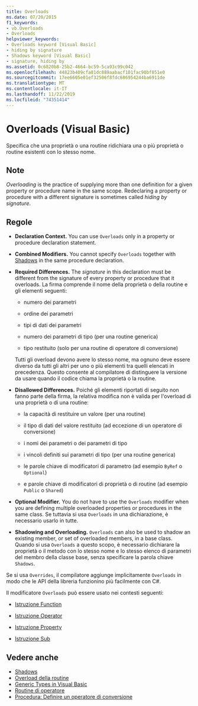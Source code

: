```yaml
---
title: Overloads
ms.date: 07/20/2015
f1_keywords:
- vb.Overloads
- Overloads
helpviewer_keywords:
- Overloads keyword [Visual Basic]
- hiding by signature
- Shadows keyword [Visual Basic]
- signature, hiding by
ms.assetid: 0c6820b8-25b2-4664-bc59-5ca93c99c042
ms.openlocfilehash: 44823b409cfa81dc889aabacf101fac90bf851e0
ms.sourcegitcommit: 17ee6605e01ef32506f8fdc686954244ba6911de
ms.translationtype: MT
ms.contentlocale: it-IT
ms.lasthandoff: 11/22/2019
ms.locfileid: "74351414"
---
```

# <a name="overloads-visual-basic"></a>Overloads (Visual Basic)

Specifica che una proprietà o una routine ridichiara una o più proprietà o routine esistenti con lo stesso nome.

## <a name="remarks"></a>Note

*Overloading* is the practice of supplying more than one definition for a given property or procedure name in the same scope. Redeclaring a property or procedure with a different signature is sometimes called *hiding by signature*.

## <a name="rules"></a>Regole

- **Declaration Context.** You can use `Overloads` only in a property or procedure declaration statement.

- **Combined Modifiers.** You cannot specify `Overloads` together with [Shadows](../../../visual-basic/language-reference/modifiers/shadows.md) in the same procedure declaration.

- **Required Differences.** The *signature* in this declaration must be different from the signature of every property or procedure that it overloads. La firma comprende il nome della proprietà o della routine e gli elementi seguenti:

  - numero dei parametri

  - ordine dei parametri

  - tipi di dati dei parametri

  - numero dei parametri di tipo (per una routine generica)

  - tipo restituito (solo per una routine di operatore di conversione)

  Tutti gli overload devono avere lo stesso nome, ma ognuno deve essere diverso da tutti gli altri per uno o più elementi tra quelli elencati in precedenza. Questo consente al compilatore di distinguere la versione da usare quando il codice chiama la proprietà o la routine.

- **Disallowed Differences.** Poiché gli elementi riportati di seguito non fanno parte della firma, la relativa modifica non è valida per l'overload di una proprietà o di una routine:

  - la capacità di restituire un valore (per una routine)

  - il tipo di dati del valore restituito (ad eccezione di un operatore di conversione)

  - i nomi dei parametri o dei parametri di tipo

  - i vincoli definiti sui parametri di tipo (per una routine generica)

  - le parole chiave di modificatori di parametro (ad esempio `ByRef` o `Optional`)

  - e parole chiave di modificatori di proprietà o di routine (ad esempio `Public` o `Shared`)

- **Optional Modifier.** You do not have to use the `Overloads` modifier when you are defining multiple overloaded properties or procedures in the same class. Se tuttavia si usa `Overloads` in una dichiarazione, è necessario usarlo in tutte.

- **Shadowing and Overloading.** `Overloads` can also be used to shadow an existing member, or set of overloaded members, in a base class. Quando si usa `Overloads` a questo scopo, è necessario dichiarare la proprietà o il metodo con lo stesso nome e lo stesso elenco di parametri del membro della classe base, senza specificare la parola chiave `Shadows`.

Se si usa `Overrides`, il compilatore aggiunge implicitamente `Overloads` in modo che le API della libreria funzionino più facilmente con C#.

Il modificatore `Overloads` può essere usato nei contesti seguenti:

- [Istruzione Function](../../../visual-basic/language-reference/statements/function-statement.md)

- [Istruzione Operator](../../../visual-basic/language-reference/statements/operator-statement.md)

- [Istruzione Property](../../../visual-basic/language-reference/statements/property-statement.md)

- [Istruzione Sub](../../../visual-basic/language-reference/statements/sub-statement.md)

## <a name="see-also"></a>Vedere anche

- [Shadows](../../../visual-basic/language-reference/modifiers/shadows.md)
- [Overload della routine](../../../visual-basic/programming-guide/language-features/procedures/procedure-overloading.md)
- [Generic Types in Visual Basic](../../../visual-basic/programming-guide/language-features/data-types/generic-types.md)
- [Routine di operatore](../../../visual-basic/programming-guide/language-features/procedures/operator-procedures.md)
- [Procedura: Definire un operatore di conversione](../../../visual-basic/programming-guide/language-features/procedures/how-to-define-a-conversion-operator.md)
